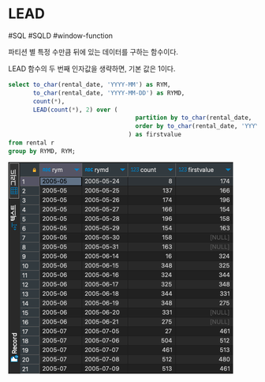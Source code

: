 # LEAD

#SQL #SQLD #window-function 

파티션 별 특정 수만큼 뒤에 있는 데이터를 구하는 함수이다.

LEAD 함수의 두 번째 인자값을 생략하면, 기본 값은 1이다.

```SQL
select to_char(rental_date, 'YYYY-MM') as RYM,
	   to_char(rental_date, 'YYYY-MM-DD') as RYMD,
	   count(*),
	   LEAD(count(*), 2) over (
	   								partition by to_char(rental_date, 'YYYY-MM')
	   								order by to_char(rental_date, 'YYYY-MM-DD')
	   							  ) as firstvalue
from rental r
group by RYMD, RYM;
```

![LEAD, 2](material/LEAD.png)
